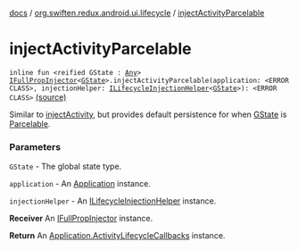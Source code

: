 [docs](../index.md) / [org.swiften.redux.android.ui.lifecycle](index.md) / [injectActivityParcelable](./inject-activity-parcelable.md)

# injectActivityParcelable

`inline fun <reified GState : `[`Any`](https://kotlinlang.org/api/latest/jvm/stdlib/kotlin/-any/index.html)`> `[`IFullPropInjector`](../org.swiften.redux.ui/-i-full-prop-injector.md)`<`[`GState`](inject-activity-parcelable.md#GState)`>.injectActivityParcelable(application: <ERROR CLASS>, injectionHelper: `[`ILifecycleInjectionHelper`](-i-lifecycle-injection-helper/index.md)`<`[`GState`](inject-activity-parcelable.md#GState)`>): <ERROR CLASS>` [(source)](https://github.com/protoman92/KotlinRedux/tree/master/android\android-lifecycle\src\main\java/org/swiften/redux/android/ui/lifecycle/AndroidActivity.kt#L138)

Similar to [injectActivity](inject-activity.md), but provides default persistence for when [GState](inject-activity-parcelable.md#GState) is
[Parcelable](#).

### Parameters

`GState` - The global state type.

`application` - An [Application](#) instance.

`injectionHelper` - An [ILifecycleInjectionHelper](-i-lifecycle-injection-helper/index.md) instance.

**Receiver**
An [IFullPropInjector](../org.swiften.redux.ui/-i-full-prop-injector.md) instance.

**Return**
An [Application.ActivityLifecycleCallbacks](#) instance.

